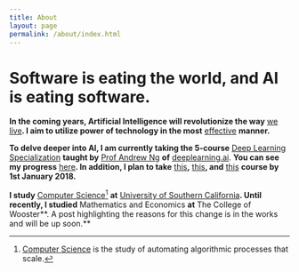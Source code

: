 ```yaml
---
title: About
layout: page
permalink: /about/index.html
---
```

<!-- ![Profile Image]({{ site.url }}/{{ site.picture }}) -->


Software is eating the world, and AI is eating software.
========

 

**In the coming years, Artificial Intelligence will revolutionize the way** [we](https://cltc.berkeley.edu/scenario/scenario-two/) [live](https://cltc.berkeley.edu/scenario/scenario-four/)**. I aim to utilize power of technology in the most** [effective](https://www.effectivealtruism.org/articles/introduction-to-effective-altruism/) **manner.**

**To delve deeper into AI, I am currently taking the 5-course** [Deep Learning Specialization](https://www.coursera.org/specializations/deep-learning) **taught by** [Prof Andrew Ng](https://www.facebook.com/andrew.ng.96) **of** [deeplearning.ai](https://www.deeplearning.ai). **You can see my progress** [here](https://www.coursera.org/account/accomplishments/records/Z9EZA5YEGY7H)**. In addition, I plan to take** [this](http://course.fast.ai)**,** [this](http://cs231n.stanford.edu)**, and** [this](http://web.stanford.edu/class/cs224n/) **course by 1st January 2018.**

**I study** [Computer Science](https://en.wikipedia.org/wiki/Computer_science)[^cs] **at** [University of Southern California](https://www.usc.edu)**. Until recently, I studied** Mathematics and Economics **at** The College of Wooster**. A post highlighting the reasons for this change is in the works and will be up soon.**


  [^cs]: [Computer Science](https://en.wikipedia.org/wiki/Computer_science) is the study of automating algorithmic processes that scale.

<!-- 


	<p>Lorem ipsum dolor sit amet, consectetur adipisicing elit, sed do eiusmod 
tempor incididunt ut labore et dolore magna aliqua. Ut enim ad minim veniam,
quis nostrud exercitation ullamco laboris nisi ut aliquip ex ea commodo
consequat. Duis aute irure dolor in reprehenderit in voluptate velit esse
cillum dolore eu fugiat nulla pariatur. Excepteur sint occaecat cupidatat non
proident, sunt in culpa qui officia deserunt mollit anim id est laborum.</p>
 

<h2>Skills</h2>

<ul class="skill-list">
	<li>HTML - Jade - Haml - Erb</li>
	<li>Responsive (Mobile First)</li>
	<li>CSS (Stylus, Sass, Less)</li>
	<li>Css Frameworks (Bootstrap, Foundation)</li>
	<li>Javascript (Design Patterns, Testes)</li>
	<li>NodeJS</li>
	<li>AngularJS - ReactJS</li>
	<li>Grunt - Gulp - Yeoman</li>
	<li>Git</li>
	<li>PHP</li>
	<li>Python</li>
	<li>MySQL - MongoDB</li>
	<li>Scrum and Kanban</li>
	<li>TDD e Continuous Integration</li>
</ul>

<h2>Projects</h2>

<ul>
	<li><a href="https://github.com/">Lorem Ipsum/a></li>
	<li><a href="https://github.com/">Ipsum Dolor</a></li>
	<li><a href="https://github.com/">Dolor Lorem</a></li>
</ul>


 -->
